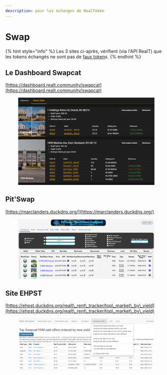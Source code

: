 ```yaml
---
description: pour les échanges de RealToken
---
```


# Swap

{% hint style="info" %}
Les 3 sites ci-après, vérifient (via l'API RealT) que les tokens échangés ne sont pas de [faux token](https://realt.co/warning-malicious-activity-on-swap-cat-involving-fake-realtokens/)s.
{% endhint %}



## Le Dashboard Swapcat&#x20;

&#x20;                     [https://dashboard.realt.community/swapcat](https://dashboard.realt.community/swapcat)

<figure><img src="../../.gitbook/assets/image (8).png" alt=""><figcaption></figcaption></figure>

## Pit'Swap&#x20;

&#x20;                         [https://marclanders.duckdns.org/](https://marclanders.duckdns.org/)

<figure><img src="../../.gitbook/assets/image (91) (1).png" alt=""><figcaption></figcaption></figure>

## Site EHPST

&#x20;          [https://ehpst.duckdns.org/realt\_rent\_tracker/top\_market\_by\_yield](https://ehpst.duckdns.org/realt\_rent\_tracker/top\_market\_by\_yield)

<figure><img src="../../.gitbook/assets/image (64).png" alt=""><figcaption></figcaption></figure>
